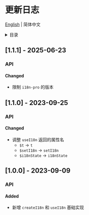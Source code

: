 
# 更新日志


[English](https://github.com/i18n-pro/vue/blob/v1.1.1/docs/dist/CHANGELOG.md) | 简体中文


<details >
  <summary>目录</summary>

  &emsp;&emsp;[[1.1.1] - 2025-06-23](#111---2025-06-23)<br/>
  &emsp;&emsp;&emsp;&emsp;[API](#111-api)<br/>
  &emsp;&emsp;&emsp;&emsp;&emsp;&emsp;[Changed](#111-api-changed)<br/>
  &emsp;&emsp;[[1.1.0] - 2023-09-25](#110---2023-09-25)<br/>
  &emsp;&emsp;&emsp;&emsp;[API](#110-api)<br/>
  &emsp;&emsp;&emsp;&emsp;&emsp;&emsp;[Changed](#110-api-changed)<br/>
  &emsp;&emsp;[[1.0.0] - 2023-09-09](#100---2023-09-09)<br/>
  &emsp;&emsp;&emsp;&emsp;[API](#100-api)<br/>
  &emsp;&emsp;&emsp;&emsp;&emsp;&emsp;[Added](#100-api-added)<br/>

</details>

## [1.1.1] - 2025-06-23

<h3 id="111-api">API</h3>

<h4 id="111-api-changed">Changed</h4>

* 限制 `i18n-pro` 的版本


## [1.1.0] - 2023-09-25

<h3 id="110-api">API</h3>

<h4 id="110-api-changed">Changed</h4>

* 调整 `useI18n` 返回的属性名
   *  `$t` -> `t` 
   *  `$setI18n` -> `setI18n` 
   *  `$i18nState` -> `i18nState` 


## [1.0.0] - 2023-09-09

<h3 id="100-api">API</h3>

<h4 id="100-api-added">Added</h4>

* 新增 `createI18n` 和 `useI18n` 基础实现

